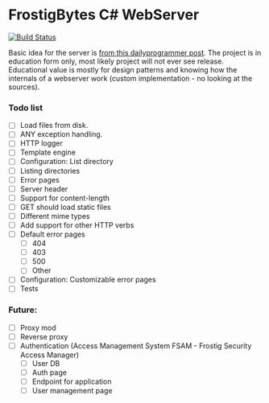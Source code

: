 # FrostigBytes C# WebServer
[![Build Status](https://travis-ci.org/ddaron/Cold.WebServer.svg?branch=master)](https://travis-ci.org/ddaron/Cold.WebServer)

Basic idea for the server is [from this dailyprogrammer post](https://www.reddit.com/r/dailyprogrammer/comments/6lti17/20170707_challenge_322_hard_static_http_server/). The project is in education form only, most likely project will not ever see release. Educational value is mostly for design patterns and knowing how the internals of a webserver work (custom implementation - no looking at the sources).


### Todo list

* [ ] Load files from disk.
* [ ] ANY exception handling.
* [ ] HTTP logger
* [ ] Template engine
* [ ] Configuration: List directory
* [ ] Listing directories
* [ ] Error pages
* [ ] Server header
* [ ] Support for content-length
* [ ] GET should load static files 
* [ ] Different mime types
* [ ] Add support for other HTTP verbs
* [ ] Default error pages
    * [ ] 404
    * [ ] 403
    * [ ] 500
    * [ ] Other
* [ ] Configuration: Customizable error pages
* [ ] Tests 

### Future:

* [ ] Proxy mod
* [ ] Reverse proxy
* [ ] Authentication (Access Management System FSAM - Frostig Security Access Manager)
   * [ ] User DB
   * [ ] Auth page
   * [ ] Endpoint for application
   * [ ] User management page
